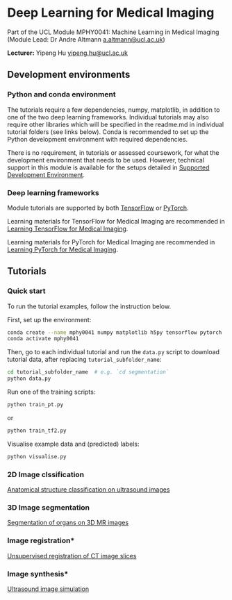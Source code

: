 # Deep Learning for Medical Imaging

Part of the UCL Module MPHY0041: Machine Learning in Medical Imaging (Module Lead: Dr Andre Altmann <a.altmann@ucl.ac.uk>)

**Lecturer:** Yipeng Hu <yipeng.hu@ucl.ac.uk>

## Development environments

### Python and conda environment
The tutorials require a few dependencies, numpy, matplotlib, in addition to one of the two deep learning frameworks. Individual tutorials may also require other libraries which will be specified in the readme.md in individual tutorial folders (see links below). Conda is recommended to set up the Python development environment with required dependencies. 

There is no requirement, in tutorials or assessed coursework, for what the development environment that needs to be used. However, technical support in this module is available for the setups detailed in [Supported Development Environment](docs/env.md). 

### Deep learning frameworks
Module tutorials are supported by both [TensorFlow](https://www.tensorflow.org/) or [PyTorch](https://pytorch.org/). 

Learning materials for TensorFlow for Medical Imaging are recommended in [Learning TensorFlow for Medical Imaging](docs/tensorflow.md).

Learning materials for PyTorch for Medical Imaging are recommended in [Learning PyTorch for Medical Imaging](docs/pytorch.md).


## Tutorials
### Quick start
To run the tutorial examples, follow the instruction below.

First, set up the environment:
``` bash
conda create --name mphy0041 numpy matplotlib h5py tensorflow pytorch
conda activate mphy0041
```

Then, go to each individual tutorial and run the `data.py` script to download tutorial data, after replacing `tutorial_subfolder_name`:
``` bash
cd tutorial_subfolder_name  # e.g. `cd segmentation`
python data.py
```

Run one of the training scripts:
``` bash
python train_pt.py
```
or 
``` bash
python train_tf2.py
```

Visualise example data and (predicted) labels:
``` bash
python visualise.py
```

### 2D Image clssification
[Anatomical structure classification on ultrasound images](tutorials/classification)

### 3D Image segmentation
[Segmentation of organs on 3D MR images](tutorials/segmentation)

### Image registration*
[Unsupervised registration of CT image slices](tutorials/registration)

### Image synthesis*
[Ultrasound image simulation](tutorials/synthesis)
